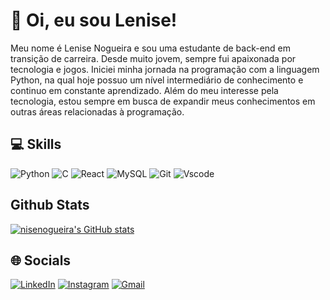 # 👋 Oi, eu sou Lenise!

Meu nome é Lenise Nogueira e sou uma estudante de back-end em transição de carreira. Desde muito jovem, sempre fui apaixonada por tecnologia e jogos. Iniciei minha jornada na programação com a linguagem Python, na qual hoje possuo um nível intermediário de conhecimento e continuo em constante aprendizado. Além do meu interesse pela tecnologia, estou sempre em busca de expandir meus conhecimentos em outras áreas relacionadas à programação.


## 💻 Skills
![Python](https://img.shields.io/badge/python-000000?style=for-the-badge&logo=python&logoColor=DAA520)
![C](https://img.shields.io/badge/C-000000?style=for-the-badge&logo=c&logoColor=0066FF)
![React](https://img.shields.io/badge/React-000000?style=for-the-badge&logo=react&logoColor=61DAFB)
![MySQL](https://img.shields.io/badge/MySQL-000000?style=for-the-badge&logo=mysql&logoColor=white)
![Git](https://img.shields.io/badge/GIT-000000?style=for-the-badge&logo=git&logoColor=E44C30)
![Vscode](https://img.shields.io/badge/Vscode-000000?style=for-the-badge&logo=visual-studio-code&logoColor=007ACC)


## Github Stats

[![nisenogueira's GitHub stats](https://github-readme-stats.vercel.app/api?username=nisenogueira&theme=dracula&hide=prs&show_icons=True&hide_title=True)](https://github.com/nisenogueira/github-readme-stats)


## 🌐 Socials
[![LinkedIn](https://img.shields.io/badge/LinkedIn-0077B5?style=for-the-badge&logo=linkedin&logoColor=white)](https://www.linkedin.com/in/lenise-nogueira-0215273a/)
[![Instagram](https://img.shields.io/badge/-Instagram-%23E4405F?style=for-the-badge&logo=instagram&logoColor=white)](https://www.instagram.com/nise.nogueira/)
[![Gmail](https://img.shields.io/badge/Gmail-333333?style=for-the-badge&logo=gmail&logoColor=red)](mailto:nisenogueira2013@gmail.com)
